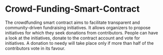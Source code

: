 # Crowd-Funding-Smart-Contract
The crowdfunding smart contract aims to facilitate transparent and community-driven fundraising initiatives. It allows organizers to propose initiatives for which they seek donations from contributors. People can have a look at the initiatives, donate to the contract account and vote for initiatives. A donation to needy will take place only if more than half of the contributors vote in its favour. 
